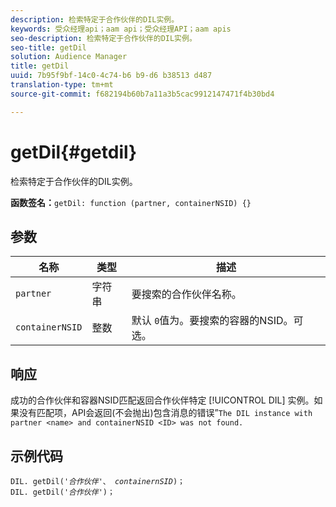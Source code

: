 ```yaml
---
description: 检索特定于合作伙伴的DIL实例。
keywords: 受众经理api；aam api；受众经理API；aam apis
seo-description: 检索特定于合作伙伴的DIL实例。
seo-title: getDil
solution: Audience Manager
title: getDil
uuid: 7b95f9bf-14c0-4c74-b6 b9-d6 b38513 d487
translation-type: tm+mt
source-git-commit: f682194b60b7a11a3b5cac9912147471f4b30bd4

---
```



# getDil{#getdil}

检索特定于合作伙伴的DIL实例。

**函数签名：**`getDil: function (partner, containerNSID) {}`

<!-- r_dil_get_dil.xml -->

## 参数

| 名称 | 类型 | 描述 |
|---|---|---|
| `partner` | 字符串 | 要搜索的合作伙伴名称。 |
| `containerNSID` | 整数 | 默认 `0`值为。要搜索的容器的NSID。可选。 |

## 响应

成功的合作伙伴和容器NSID匹配返回合作伙伴特定 [!UICONTROL DIL] 实例。如果没有匹配项，API会返回(不会抛出)包含消息的错误”`The DIL instance with partner <name> and containerNSID <ID> was not found.`

## 示例代码

<pre class="java"><code>DIL. getDil('<i>合作伙伴</i>'、 <i>containernSID</i>)；
DIL. getDil('<i>合作伙伴</i>')；</code></pre>
